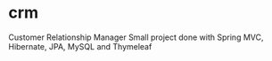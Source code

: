 # crm
Customer Relationship Manager
Small project done with Spring MVC, Hibernate, JPA, MySQL and Thymeleaf
